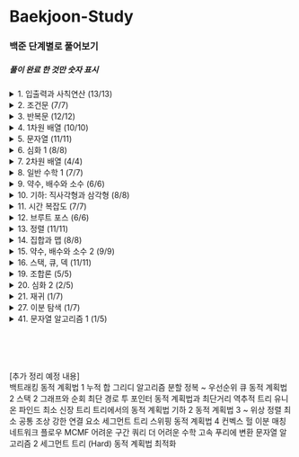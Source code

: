 # Baekjoon-Study

### 백준 단계별로 풀어보기
##### 풀이 완료 한 것만 숫자 표시
<details>
  <summary>1. 입출력과 사칙연산 (13/13)</summary>
  <ul>
    <li>2557</li>
    <li>1000</li>
    <li>1001</li>
    <li>10998</li>
    <li>1008</li>
    <li>10869</li>
    <li>10926</li>
    <li>18108</li>
    <li>10430</li>
    <li>2588</li>
    <li>11382</li>
    <li>10171</li>
    <li>10172</li>
  </ul>
</details>

<details>
  <summary>2. 조건문 (7/7)</summary>
  <ul>
    <li>1330</li>
    <li>9498</li>
    <li>2753</li>
    <li>14681</li>
    <li>2884</li>
    <li>2525</li>
    <li>2480</li>
  </ul>
</details>

<details>
  <summary>3. 반복문 (12/12)</summary>
  <ul>
    <li>2739</li>
    <li>10950</li>
    <li>8393</li>
    <li>25304</li>
    <li>25314</li>
    <li>15552</li>
    <li>11021</li>
    <li>11022</li>
    <li>2438</li>
    <li>2439</li>
    <li>10952</li>
    <li>10951</li>
  </ul>
</details>

<details>
  <summary>4. 1차원 배열 (10/10)</summary>
  <ul>
    <li>10807</li>
    <li>10871</li>
    <li>10818</li>
    <li>2562</li>
    <li>10810</li>
    <li>10813</li>
    <li>5597</li>
    <li>3052</li>
    <li>10811</li>
    <li>1546</li>
  </ul>
</details>

<details>
  <summary>5. 문자열 (11/11)</summary>
  <ul>
    <li>27866</li>
    <li>2743</li>
    <li>9086</li>
    <li>11654</li>
    <li>11720</li>
    <li>10809</li>
    <li>2675</li>
    <li>1152</li>
    <li>2908</li>
    <li>5622</li>
    <li>11718</li>
  </ul>
</details>

<details>
  <summary>6. 심화 1 (8/8)</summary>
  <ul>
    <li>25083</li>
    <li>3003</li>
    <li>2444</li>
    <li>10988</li>
    <li>1157</li>
    <li>2941</li>
    <li>1316</li>
    <li>25206</li>
  </ul>
</details>

<details>
  <summary>7. 2차원 배열 (4/4)</summary>
  <ul>
    <li>2738</li>
    <li>2566</li>
    <li>10798</li>
    <li>2563</li>
  </ul>
</details>

<details>
  <summary>8. 일반 수학 1 (7/7)</summary>
  <ul>
    <li>2745</li>
    <li>11005</li>
    <li>2720</li>
    <li>2903</li>
    <li>2292</li>
    <li>1193</li>
    <li>2869</li>
  </ul>
</details>

<details>
  <summary>9. 약수, 배수와 소수 (6/6)</summary>
  <ul>
    <li>5086</li>
    <li>2501</li>
    <li>9506</li>
    <li>1978</li>
    <li>2581</li>
    <li>11653</li>
  </ul>
</details>

<details>
  <summary>10. 기하: 직사각형과 삼각형 (8/8)</summary>
  <ul>
    <li>27323</li>
    <li>1085</li>
    <li>3009</li>
    <li>15894</li>
    <li>9063</li>
    <li>10101</li>
    <li>5073</li>
    <li>14215</li>
  </ul>
</details>

<details>
  <summary>11. 시간 복잡도 (7/7)</summary>
  <ul>
    <li>24262</li>
    <li>24263</li>
    <li>24264</li>
    <li>24265</li>
    <li>24266</li>
    <li>24267</li>
    <li>24313</li>
  </ul>
</details>

<details>
  <summary>12. 브루트 포스 (6/6)</summary>
  <ul>
    <li>2798</li>
    <li>2231</li>
    <li>19532</li>
    <li>1018</li>
    <li>1436</li>
    <li>2839</li>
  </ul>
</details>

<details>
  <summary>13. 정렬 (11/11)</summary>
  <ul>
    <li>2750</li>
    <li>2587</li>
    <li>25305</li>
    <li>2751</li>
    <li>10989</li>
    <li>1427</li>
    <li>11650</li>
    <li>11651</li>
    <li>1181</li>
    <li>10814</li>
    <li>18870</li>
  </ul>
</details>

<details>
  <summary>14. 집합과 맵 (8/8)</summary>
  <ul>
    <li>10815</li>
    <li>14425</li>
    <li>7785</li>
    <li>1620</li>
    <li>10816</li>
    <li>1764</li>
    <li>1269</li>
    <li>11478</li>
  </ul>
</details>

<details>
  <summary>15. 약수, 배수와 소수 2 (9/9)</summary>
  <ul>
    <li>1934</li>
    <li>13241</li>
    <li>1735</li>
    <li>2485</li>
    <li>4134</li>
    <li>1929</li>
    <li>4948</li>
    <li>17103</li>
    <li>13909</li>
  </ul>
</details>

<details>
  <summary>16. 스택, 큐, 덱 (11/11)</summary>
  <ul>
    <li>28278</li>
    <li>10773</li>
    <li>9012</li>
    <li>4949</li>
    <li>12789</li>
    <li>18258</li>
    <li>2164</li>
    <li>11866</li>
    <li>28279</li>
    <li>2346</li>
    <li>24511</li>
  </ul>
</details>

<details>
  <summary>19. 조합론 (5/5)</summary>
  <ul>
    <li>15439</li>
    <li>24723</li>
    <li>10872</li>
    <li>11050</li>
    <li>1010</li>
  </ul>
</details>

<details>
  <summary>20. 심화 2 (2/5)</summary>
  <ul>
    <li>1037</li>
    <li></li>
    <li></li>
    <li>2108</li>
    <li></li>
  </ul>
</details>

<details>
  <summary>21. 재귀 (1/7)</summary>
  <ul>
    <li></li>
    <li>10870</li>
    <li></li>
    <li></li>
    <li></li>
    <li></li>
    <li></li>
  </ul>
</details>

<details>
  <summary>27. 이분 탐색 (1/7)</summary>
  <ul>
    <li></li>
    <li>10816</li>
    <li></li>
    <li></li>
    <li></li>
    <li></li>
    <li></li>
  </ul>
</details>

<details>
  <summary>41. 문자열 알고리즘 1 (1/5)</summary>
  <ul>
    <li></li>
    <li></li>
    <li></li>
    <li>14425</li>
    <li></li>
  </ul>
</details>



</br></br></br></br>
[추가 정리 예정 내용]</br>
백트래킹
동적 계획법 1
누적 합
그리디 알고리즘
분할 정복
~
우선순위 큐
동적 계획법 2
스택 2
그래프와 순회
최단 경로
투 포인터
동적 계획법과 최단거리 역추적
트리
유니온 파인드
최소 신장 트리
트리에서의 동적 계획법
기하 2
동적 계획법 3
~
위상 정렬
최소 공통 조상
강한 연결 요소
세그먼트 트리
스위핑
동적 계획법 4
컨벡스 헐
이분 매칭
네트워크 플로우
MCMF
어려운 구간 쿼리
더 어려운 수학
고속 푸리에 변환
문자열 알고리즘 2
세그먼트 트리 (Hard)
동적 계획법 최적화
</br>
